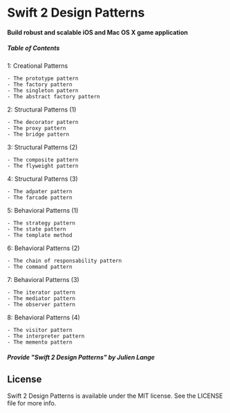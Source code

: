 # Swift 2 Design Patterns

#### Build robust and scalable iOS and Mac OS X game application

##### Table of Contents
  1: Creational Patterns
  
    - The prototype pattern
    - The factory pattern
    - The singleton pattern
    - The abstract factory pattern
    
  2: Structural Patterns (1)
  
    - The decorator pattern
    - The proxy pattern
    - The bridge pattern
    
  3: Structural Patterns (2)
  
    - The composite pattern
    - The flyweight pattern
  
  4: Structural Patterns (3)
  
    - The adpater pattern
    - The farcade pattern
  
  5: Behavioral Patterns (1)
  
    - The strategy pattern
    - The state pattern
    - The template method
    
  6: Behavioral Patterns (2)
  
    - The chain of responsability pattern
    - The command pattern
    
  7: Behavioral Patterns (3)
  
    - The iterator pattern
    - The mediator pattern
    - The observer pattern
    
  8: Behavioral Patterns (4)
  
    - The visitor pattern
    - The interpreter pattern
    - The memento pattern

##### Provide "Swift 2 Design Patterns" by Julien Lange

## License

Swift 2 Design Patterns is available under the MIT license. See the LICENSE file for more info.
